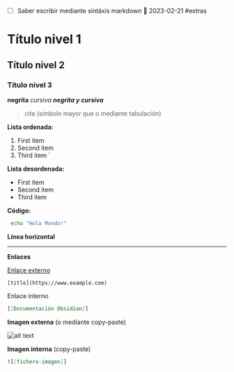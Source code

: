 - [ ] Saber  escribir mediante sintáxis markdown 📅 2023-02-21 #extras

# Título  nivel 1

## Título nivel 2

###  Título nivel 3

**negrita**
*cursiva*
***negrita y cursiva***

>cita  (simbolo mayor que o mediante tabulación)

**Lista ordenada:**

1. First item   
2. Second item   
3. Third item   `

**Lista  desordenada:**

- First item   
- Second item   
- Third item

**Código:**

```bash
 echo "Hola Mundo!"
```

**Línea horizontal**

---

**Enlaces**

[Enlace externo](https://www.markdownguide.org/basic-syntax/#links)

`[title](https://www.example.com)`

Enlace interno
```markdown
[[Documentación Obsidian]]
```


**Imagen externa** (o mediante copy-paste)

![alt text](https://static.arasaac.org/images/logo-arasaac-texto.svg)

**Imagen  interna** (copy-paste)
```markdown
![[fichero-imagen]]
```
